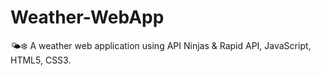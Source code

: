 # Weather-WebApp
🌤❄️ A weather web application using API Ninjas &amp; Rapid API, JavaScript, HTML5, CSS3.
